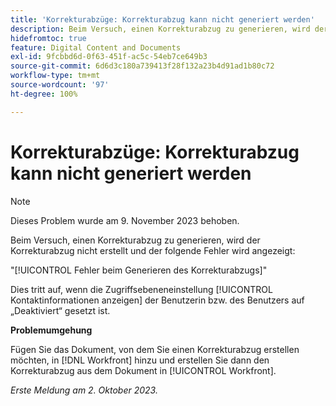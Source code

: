```yaml
---
title: 'Korrekturabzüge: Korrekturabzug kann nicht generiert werden'
description: Beim Versuch, einen Korrekturabzug zu generieren, wird der Korrekturabzug nicht erstellt und ein Fehler wird angezeigt.
hidefromtoc: true
feature: Digital Content and Documents
exl-id: 9fcbbd6d-0f63-451f-ac5c-54eb7ce649b3
source-git-commit: 6d6d3c180a739413f28f132a23b4d91ad1b80c72
workflow-type: tm+mt
source-wordcount: '97'
ht-degree: 100%

---
```


# Korrekturabzüge: Korrekturabzug kann nicht generiert werden

>[!NOTE]
>
>Dieses Problem wurde am 9. November 2023 behoben.

Beim Versuch, einen Korrekturabzug zu generieren, wird der Korrekturabzug nicht erstellt und der folgende Fehler wird angezeigt:

&quot;[!UICONTROL Fehler beim Generieren des Korrekturabzugs]&quot;

Dies tritt auf, wenn die Zugriffsebeneneinstellung [!UICONTROL Kontaktinformationen anzeigen] der Benutzerin bzw. des Benutzers auf „Deaktiviert“ gesetzt ist.

**Problemumgehung**

Fügen Sie das Dokument, von dem Sie einen Korrekturabzug erstellen möchten, in [!DNL Workfront] hinzu und erstellen Sie dann den Korrekturabzug aus dem Dokument in [!UICONTROL Workfront].

_Erste Meldung am 2. Oktober 2023._
